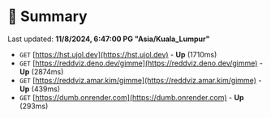 # 📖 Summary
Last updated: **11/8/2024, 6:47:00 PG "Asia/Kuala_Lumpur"**

- `GET` [https://hst.ujol.dev](https://hst.ujol.dev) - **Up** (1710ms)
- `GET` [https://reddviz.deno.dev/gimme](https://reddviz.deno.dev/gimme) - **Up** (2874ms)
- `GET` [https://reddviz.amar.kim/gimme](https://reddviz.amar.kim/gimme) - **Up** (439ms)
- `GET` [https://dumb.onrender.com](https://dumb.onrender.com) - **Up** (293ms)
